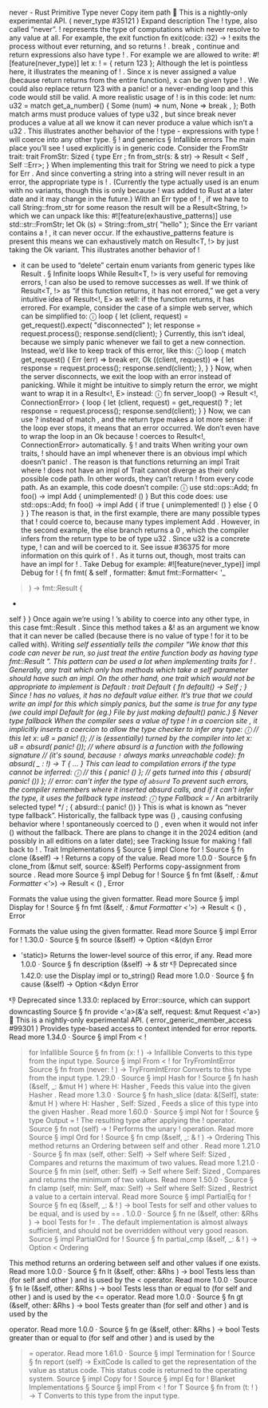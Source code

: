 never - Rust
Primitive Type
never
Copy item path
🔬
This is a nightly-only experimental API. (
never_type
#35121
)
Expand description
The
!
type, also called “never”.
!
represents the type of computations which never resolve to any value at all. For example,
the
exit
function
fn exit(code: i32) -> !
exits the process without ever returning, and
so returns
!
.
break
,
continue
and
return
expressions also have type
!
. For example we are allowed to
write:
#![feature(never_type)]
let
x: ! = {
return
123
};
Although the
let
is pointless here, it illustrates the meaning of
!
. Since
x
is never
assigned a value (because
return
returns from the entire function),
x
can be given type
!
. We could also replace
return 123
with a
panic!
or a never-ending
loop
and this code
would still be valid.
A more realistic usage of
!
is in this code:
let
num: u32 =
match
get_a_number() {
Some
(num) => num,
None
=>
break
,
};
Both match arms must produce values of type
u32
, but since
break
never produces a value
at all we know it can never produce a value which isn’t a
u32
. This illustrates another
behavior of the
!
type - expressions with type
!
will coerce into any other type.
§
!
and generics
§
Infallible errors
The main place you’ll see
!
used explicitly is in generic code. Consider the
FromStr
trait:
trait
FromStr: Sized {
type
Err
;
fn
from_str(s:
&
str) ->
Result
<
Self
,
Self
::Err>;
}
When implementing this trait for
String
we need to pick a type for
Err
. And since
converting a string into a string will never result in an error, the appropriate type is
!
.
(Currently the type actually used is an enum with no variants, though this is only because
!
was added to Rust at a later date and it may change in the future.) With an
Err
type of
!
, if we have to call
String::from_str
for some reason the result will be a
Result<String, !>
which we can unpack like this:
#![feature(exhaustive_patterns)]
use
std::str::FromStr;
let
Ok
(s) = String::from_str(
"hello"
);
Since the
Err
variant contains a
!
, it can never occur. If the
exhaustive_patterns
feature is present this means we can exhaustively match on
Result<T, !>
by just taking the
Ok
variant. This illustrates another behavior of
!
- it can be used to “delete” certain
enum variants from generic types like
Result
.
§
Infinite loops
While
Result<T, !>
is very useful for removing errors,
!
can also be used to remove
successes as well. If we think of
Result<T, !>
as “if this function returns, it has not
errored,” we get a very intuitive idea of
Result<!, E>
as well: if the function returns, it
has
errored.
For example, consider the case of a simple web server, which can be simplified to:
ⓘ
loop
{
let
(client, request) = get_request().expect(
"disconnected"
);
let
response = request.process();
    response.send(client);
}
Currently, this isn’t ideal, because we simply panic whenever we fail to get a new connection.
Instead, we’d like to keep track of this error, like this:
ⓘ
loop
{
match
get_request() {
Err
(err) =>
break
err,
Ok
((client, request)) => {
let
response = request.process();
            response.send(client);
        },
    }
}
Now, when the server disconnects, we exit the loop with an error instead of panicking. While it
might be intuitive to simply return the error, we might want to wrap it in a
Result<!, E>
instead:
ⓘ
fn
server_loop() ->
Result
<!, ConnectionError> {
loop
{
let
(client, request) = get_request()
?
;
let
response = request.process();
        response.send(client);
    }
}
Now, we can use
?
instead of
match
, and the return type makes a lot more sense: if the loop
ever stops, it means that an error occurred. We don’t even have to wrap the loop in an
Ok
because
!
coerces to
Result<!, ConnectionError>
automatically.
§
!
and traits
When writing your own traits,
!
should have an
impl
whenever there is an obvious
impl
which doesn’t
panic!
. The reason is that functions returning an
impl Trait
where
!
does not have an
impl
of
Trait
cannot diverge as their only possible code path. In other
words, they can’t return
!
from every code path. As an example, this code doesn’t compile:
ⓘ
use
std::ops::Add;
fn
foo() ->
impl
Add<u32> {
unimplemented!
()
}
But this code does:
use
std::ops::Add;
fn
foo() ->
impl
Add<u32> {
if
true
{
unimplemented!
()
    }
else
{
0
}
}
The reason is that, in the first example, there are many possible types that
!
could coerce
to, because many types implement
Add<u32>
. However, in the second example,
the
else
branch returns a
0
, which the compiler infers from the return type to be of type
u32
. Since
u32
is a concrete type,
!
can and will be coerced to it. See issue
#36375
for more information on this quirk of
!
.
As it turns out, though, most traits can have an
impl
for
!
. Take
Debug
for example:
#![feature(never_type)]
impl
Debug
for
! {
fn
fmt(
&
self
, formatter:
&mut
fmt::Formatter<
'_
>) -> fmt::Result {
*
self
}
}
Once again we’re using
!
’s ability to coerce into any other type, in this case
fmt::Result
. Since this method takes a
&!
as an argument we know that it can never be
called (because there is no value of type
!
for it to be called with). Writing
*self
essentially tells the compiler “We know that this code can never be run, so just treat the
entire function body as having type
fmt::Result
”. This pattern can be used a lot when
implementing traits for
!
. Generally, any trait which only has methods which take a
self
parameter should have such an impl.
On the other hand, one trait which would not be appropriate to implement is
Default
:
trait
Default {
fn
default() ->
Self
;
}
Since
!
has no values, it has no default value either. It’s true that we could write an
impl
for this which simply panics, but the same is true for any type (we could
impl Default
for (eg.)
File
by just making
default()
panic.)
§
Never type fallback
When the compiler sees a value of type
!
in a
coercion site
, it implicitly inserts a
coercion to allow the type checker to infer any type:
ⓘ
// this
let
x: u8 =
panic!
();
// is (essentially) turned by the compiler into
let
x: u8 = absurd(
panic!
());
// where absurd is a function with the following signature
// (it's sound, because `!` always marks unreachable code):
fn
absurd<T>(
_
: !) -> T { ... }
This can lead to compilation errors if the type cannot be inferred:
ⓘ
// this
{
panic!
() };
// gets turned into this
{ absurd(
panic!
()) };
// error: can't infer the type of `absurd`
To prevent such errors, the compiler remembers where it inserted
absurd
calls, and
if it can’t infer the type, it uses the fallback type instead:
ⓘ
type
Fallback =
/* An arbitrarily selected type! */
;
{ absurd::<Fallback>(
panic!
()) }
This is what is known as “never type fallback”.
Historically, the fallback type was
()
, causing confusing behavior where
!
spontaneously
coerced to
()
, even when it would not infer
()
without the fallback. There are plans to
change it in the
2024 edition
(and possibly in all editions on a later date); see
Tracking Issue for making
!
fall back to
!
.
Trait Implementations
§
Source
§
impl
Clone
for
!
Source
§
fn
clone
(&self) ->
!
Returns a copy of the value.
Read more
1.0.0
·
Source
§
fn
clone_from
(&mut self, source: &Self)
Performs copy-assignment from
source
.
Read more
Source
§
impl
Debug
for
!
Source
§
fn
fmt
(&self, _: &mut
Formatter
<'_>) ->
Result
<
()
,
Error
>
Formats the value using the given formatter.
Read more
Source
§
impl
Display
for
!
Source
§
fn
fmt
(&self, _: &mut
Formatter
<'_>) ->
Result
<
()
,
Error
>
Formats the value using the given formatter.
Read more
Source
§
impl
Error
for
!
1.30.0
·
Source
§
fn
source
(&self) ->
Option
<&(dyn
Error
+ 'static)>
Returns the lower-level source of this error, if any.
Read more
1.0.0
·
Source
§
fn
description
(&self) -> &
str
👎
Deprecated since 1.42.0: use the Display impl or to_string()
Read more
1.0.0
·
Source
§
fn
cause
(&self) ->
Option
<&dyn
Error
>
👎
Deprecated since 1.33.0: replaced by Error::source, which can support downcasting
Source
§
fn
provide
<'a>(&'a self, request: &mut
Request
<'a>)
🔬
This is a nightly-only experimental API. (
error_generic_member_access
#99301
)
Provides type-based access to context intended for error reports.
Read more
1.34.0
·
Source
§
impl
From
<
!
> for
Infallible
Source
§
fn
from
(x:
!
) ->
Infallible
Converts to this type from the input type.
Source
§
impl
From
<
!
> for
TryFromIntError
Source
§
fn
from
(never:
!
) ->
TryFromIntError
Converts to this type from the input type.
1.29.0
·
Source
§
impl
Hash
for
!
Source
§
fn
hash
<H>(&self, _:
&mut H
)
where
    H:
Hasher
,
Feeds this value into the given
Hasher
.
Read more
1.3.0
·
Source
§
fn
hash_slice
<H>(data: &[Self], state:
&mut H
)
where
    H:
Hasher
,
    Self:
Sized
,
Feeds a slice of this type into the given
Hasher
.
Read more
1.60.0
·
Source
§
impl
Not
for
!
Source
§
type
Output
=
!
The resulting type after applying the
!
operator.
Source
§
fn
not
(self) ->
!
Performs the unary
!
operation.
Read more
Source
§
impl
Ord
for
!
Source
§
fn
cmp
(&self, _: &
!
) ->
Ordering
This method returns an
Ordering
between
self
and
other
.
Read more
1.21.0
·
Source
§
fn
max
(self, other: Self) -> Self
where
    Self:
Sized
,
Compares and returns the maximum of two values.
Read more
1.21.0
·
Source
§
fn
min
(self, other: Self) -> Self
where
    Self:
Sized
,
Compares and returns the minimum of two values.
Read more
1.50.0
·
Source
§
fn
clamp
(self, min: Self, max: Self) -> Self
where
    Self:
Sized
,
Restrict a value to a certain interval.
Read more
Source
§
impl
PartialEq
for
!
Source
§
fn
eq
(&self, _: &
!
) ->
bool
Tests for
self
and
other
values to be equal, and is used by
==
.
1.0.0
·
Source
§
fn
ne
(&self, other:
&Rhs
) ->
bool
Tests for
!=
. The default implementation is almost always sufficient,
and should not be overridden without very good reason.
Source
§
impl
PartialOrd
for
!
Source
§
fn
partial_cmp
(&self, _: &
!
) ->
Option
<
Ordering
>
This method returns an ordering between
self
and
other
values if one exists.
Read more
1.0.0
·
Source
§
fn
lt
(&self, other:
&Rhs
) ->
bool
Tests less than (for
self
and
other
) and is used by the
<
operator.
Read more
1.0.0
·
Source
§
fn
le
(&self, other:
&Rhs
) ->
bool
Tests less than or equal to (for
self
and
other
) and is used by the
<=
operator.
Read more
1.0.0
·
Source
§
fn
gt
(&self, other:
&Rhs
) ->
bool
Tests greater than (for
self
and
other
) and is used by the
>
operator.
Read more
1.0.0
·
Source
§
fn
ge
(&self, other:
&Rhs
) ->
bool
Tests greater than or equal to (for
self
and
other
) and is used by
the
>=
operator.
Read more
1.61.0
·
Source
§
impl
Termination
for
!
Source
§
fn
report
(self) ->
ExitCode
Is called to get the representation of the value as status code.
This status code is returned to the operating system.
Source
§
impl
Copy
for
!
Source
§
impl
Eq
for
!
Blanket Implementations
§
Source
§
impl<T>
From
<
!
> for T
Source
§
fn
from
(t:
!
) -> T
Converts to this type from the input type.
